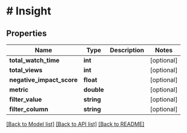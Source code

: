 # # Insight

## Properties

Name | Type | Description | Notes
------------ | ------------- | ------------- | -------------
**total_watch_time** | **int** |  | [optional]
**total_views** | **int** |  | [optional]
**negative_impact_score** | **float** |  | [optional]
**metric** | **double** |  | [optional]
**filter_value** | **string** |  | [optional]
**filter_column** | **string** |  | [optional]

[[Back to Model list]](../../README.md#models) [[Back to API list]](../../README.md#endpoints) [[Back to README]](../../README.md)
